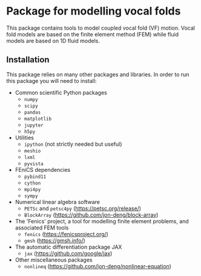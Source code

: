 # Package for modelling vocal folds

This package contains tools to model coupled vocal fold (VF) motion.
Vocal fold models are based on the finite element method (FEM) while fluid models are based on 1D fluid models.

## Installation

This package relies on many other packages and libraries.
In order to run this package you will need to install:

- Common scientific Python packages
  - `numpy`
  - `scipy`
  - `pandas`
  - `matplotlib`
  - `jupyter`
  - `h5py`
- Utilities
  - `ipython` (not strictly needed but useful)
  - `meshio`
  - `lxml`
  - `pyvista`
- FEniCS dependencies
  - `pybind11`
  - `cython`
  - `mpi4py`
  - `sympy`
- Numerical linear algebra software
  - `PETSc` and `petsc4py` (https://petsc.org/release/)
  - `BlockArray` (https://github.com/jon-deng/block-array)
- The 'Fenics' project, a tool for modelling finite element problems, and associated FEM tools
  - `fenics` (https://fenicsproject.org/)
  - `gmsh` (https://gmsh.info/)
- The automatic differentiation package JAX
  - `jax` (https://github.com/google/jax)
- Other miscellaneous packages
  - `nonlineq` (https://github.com/jon-deng/nonlinear-equation)
